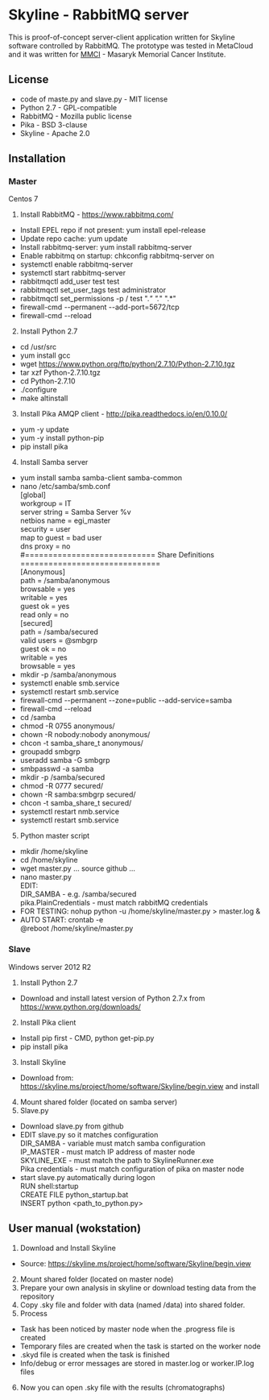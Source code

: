 # Skyline - RabbitMQ server

This is proof-of-concept server-client application written for Skyline software controlled by RabbitMQ. The prototype was tested in MetaCloud and it was written for [MMCI](https://www.mou.cz/en/) - Masaryk Memorial Cancer Institute.

## License
- code of maste.py and slave.py - MIT license
- Python 2.7                    - GPL-compatible
- RabbitMQ                      - Mozilla public license
- Pika                          - BSD 3-clause
- Skyline                       - Apache 2.0

## Installation

### Master
Centos 7
1) Install RabbitMQ - https://www.rabbitmq.com/
- Install EPEL repo if not present: yum install epel-release
- Update repo cache: yum update
- Install rabbitmq-server: yum install rabbitmq-server
- Enable rabbitmq on startup: chkconfig rabbitmq-server on
- systemctl enable rabbitmq-server
- systemctl start rabbitmq-server
- rabbitmqctl add_user test test
- rabbitmqctl set_user_tags test administrator
- rabbitmqctl set_permissions -p / test ".*" ".*" ".*"
- firewall-cmd --permanent --add-port=5672/tcp
- firewall-cmd --reload

2) Install Python 2.7
- cd /usr/src
- yum install gcc
- wget https://www.python.org/ftp/python/2.7.10/Python-2.7.10.tgz
- tar xzf Python-2.7.10.tgz
- cd Python-2.7.10
- ./configure
- make altinstall

3) Install Pika AMQP client - http://pika.readthedocs.io/en/0.10.0/
- yum -y update
- yum -y install python-pip
- pip install pika

4) Install Samba server
- yum install samba samba-client samba-common
- nano /etc/samba/smb.conf<br/>
[global]<br/>
workgroup = IT<br/>
server string = Samba Server %v<br/>
netbios name = egi_master<br/>
security = user<br/>
map to guest = bad user<br/>
dns proxy = no<br/>
#============================ Share Definitions ==============================<br/>
[Anonymous]<br/>
path = /samba/anonymous<br/>
browsable = yes<br/>
writable = yes<br/>
guest ok = yes<br/>
read only = no<br/>
[secured]<br/>
path = /samba/secured<br/>
valid users = @smbgrp<br/>
guest ok = no<br/>
writable = yes<br/>
browsable = yes<br/>
- mkdir -p /samba/anonymous
- systemctl enable smb.service
- systemctl restart smb.service
- firewall-cmd --permanent --zone=public --add-service=samba
- firewall-cmd --reload
- cd /samba
- chmod -R 0755 anonymous/
- chown -R nobody:nobody anonymous/
- chcon -t samba_share_t anonymous/
- groupadd smbgrp
- useradd samba -G smbgrp
- smbpasswd -a samba
- mkdir -p /samba/secured
- chmod -R 0777 secured/
- chown -R samba:smbgrp secured/
- chcon -t samba_share_t secured/
- systemctl restart nmb.service
- systemctl restart smb.service

5) Python master script
- mkdir /home/skyline
- cd /home/skyline
- wget master.py ... source github ...
- nano master.py <br/>EDIT:<br/>
DIR_SAMBA - e.g. /samba/secured<br/>
pika.PlainCredentials - must match rabbitMQ credentials
- FOR TESTING: nohup python -u /home/skyline/master.py > master.log &
- AUTO START: crontab -e<br/>
@reboot /home/skyline/master.py

### Slave
Windows server 2012 R2
1) Install Python 2.7
- Download and install latest version of Python 2.7.x from https://www.python.org/downloads/
2) Install Pika client
- Install pip first - CMD, python get-pip.py
- pip install pika
3) Install Skyline
- Download from: https://skyline.ms/project/home/software/Skyline/begin.view and install
4) Mount shared folder (located on samba server)
5) Slave.py
- Download slave.py from github
- EDIT slave.py so it matches configuration <br/>
DIR_SAMBA         - variable must match samba configuration <br/>
IP_MASTER         - must match IP address of master node<br/>
SKYLINE_EXE       - must match the path to SkylineRunner.exe<br/>
Pika credentials  - must match configuration of pika on master node<br/>
- start slave.py automatically during logon <br/>
RUN shell:startup<br/>
CREATE FILE python_startup.bat<br/>
INSERT python <path_to_python.py><br/>

## User manual (wokstation)
1) Download and  Install Skyline
- Source: https://skyline.ms/project/home/software/Skyline/begin.view 
2) Mount shared folder (located on master node)
3) Prepare your own analysis in skyline or download testing data from the repository
4) Copy .sky file and folder with data (named /data) into shared folder.
5) Process
- Task has been noticed by master node when the .progress file is created
- Temporary files are created when the task is started on the worker node
- .skyd file is created when the task is finished
- Info/debug or error messages are stored in master.log or worker.IP.log files
6) Now you can open .sky file with the results (chromatographs)

